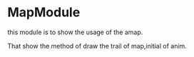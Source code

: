 # MapModule

this module is to show the usage of the amap.

That show the method of draw the trail of map,initial of anim.

